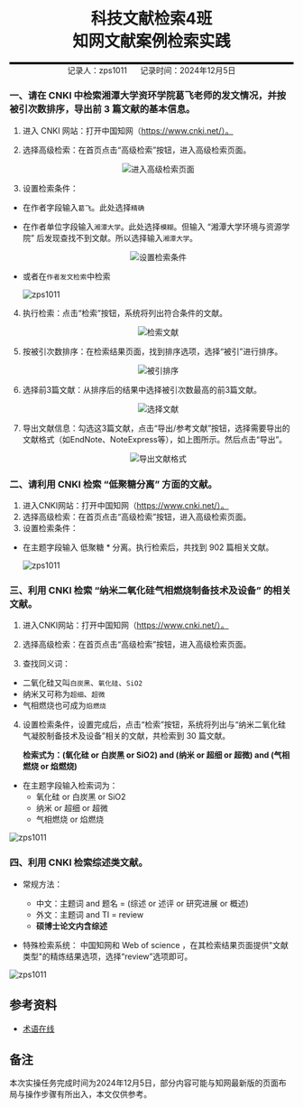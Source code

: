 <div style="border-bottom: 4px solid black; width: 100%; box-sizing: border-box; text-align: center; padding-top: 0.1rem;" align="center">
    <h1>科技文献检索4班<br/><span>知网文献案例检索实践</span></h1>
</div>
<div style="text-align: center;" align="center">
    记录人：zps1011&nbsp;&nbsp;&nbsp;&nbsp;&nbsp;&nbsp;记录时间：2024年12月5日
</div>


### 一、请在 CNKI 中检索湘潭大学资环学院葛飞老师的发文情况，并按被引次数排序，导出前 3 篇文献的基本信息。

1. 进入 CNKI 网站：打开中国知网（https://www.cnki.net/）。

2. 选择高级检索：在首页点击“高级检索”按钮，进入高级检索页面。

   <div align=center>
   <img src="https://github.com/zps1011/postgraduate_notes/blob/main/%E7%A0%94%E7%A9%B6%E7%94%9F%E8%AF%BE%E7%A8%8B/%E7%A7%91%E6%8A%80%E6%96%87%E7%8C%AE%E6%A3%80%E7%B4%A2%EF%BC%88%E6%A3%80%E7%B4%A24%EF%BC%89/images/practice1-01.png" alt="进入高级检索页面"/>
   </div>
	
3. 设置检索条件：
- 在作者字段输入`葛飞`。此处选择`精确`

- 在作者单位字段输入`湘潭大学`。此处选择`模糊`。但输入 “湘潭大学环境与资源学院” 后发现查找不到文献。所以选择输入`湘潭大学`。

  <div align=center>
  <img src="https://github.com/zps1011/postgraduate_notes/blob/main/%E7%A0%94%E7%A9%B6%E7%94%9F%E8%AF%BE%E7%A8%8B/%E7%A7%91%E6%8A%80%E6%96%87%E7%8C%AE%E6%A3%80%E7%B4%A2%EF%BC%88%E6%A3%80%E7%B4%A24%EF%BC%89/images/practice1-02.png" alt="设置检索条件"/>
  </div>

- 或者在`作者发文检索`中检索

  ![zps1011](https://github.com/zps1011/postgraduate_notes/blob/main/%E7%A0%94%E7%A9%B6%E7%94%9F%E8%AF%BE%E7%A8%8B/%E7%A7%91%E6%8A%80%E6%96%87%E7%8C%AE%E6%A3%80%E7%B4%A2%EF%BC%88%E6%A3%80%E7%B4%A24%EF%BC%89/images/practice1-03.png)

4. 执行检索：点击“检索”按钮，系统将列出符合条件的文献。


   <div align=center>
   <img src="https://github.com/zps1011/postgraduate_notes/blob/main/%E7%A0%94%E7%A9%B6%E7%94%9F%E8%AF%BE%E7%A8%8B/%E7%A7%91%E6%8A%80%E6%96%87%E7%8C%AE%E6%A3%80%E7%B4%A2%EF%BC%88%E6%A3%80%E7%B4%A24%EF%BC%89/images/practice1-04.png" alt="检索文献"/>
   </div>


5. 按被引次数排序：在检索结果页面，找到排序选项，选择“被引”进行排序。

   <div align=center>
   <img src="https://github.com/zps1011/postgraduate_notes/blob/main/%E7%A0%94%E7%A9%B6%E7%94%9F%E8%AF%BE%E7%A8%8B/%E7%A7%91%E6%8A%80%E6%96%87%E7%8C%AE%E6%A3%80%E7%B4%A2%EF%BC%88%E6%A3%80%E7%B4%A24%EF%BC%89/images/practice1-05.png" alt="被引排序"/>
   </div>
   
6. 选择前3篇文献：从排序后的结果中选择被引次数最高的前3篇文献。

   <div align=center>
   <img src="https://github.com/zps1011/postgraduate_notes/blob/main/%E7%A0%94%E7%A9%B6%E7%94%9F%E8%AF%BE%E7%A8%8B/%E7%A7%91%E6%8A%80%E6%96%87%E7%8C%AE%E6%A3%80%E7%B4%A2%EF%BC%88%E6%A3%80%E7%B4%A24%EF%BC%89/images/practice1-06.png" alt="选择文献"/>
   </div>
   
7. 导出文献信息：勾选这3篇文献，点击“导出/参考文献”按钮，选择需要导出的文献格式（如EndNote、NoteExpress等），如上图所示。然后点击“导出”。

   <div align=center>
   <img src="https://github.com/zps1011/postgraduate_notes/blob/main/%E7%A0%94%E7%A9%B6%E7%94%9F%E8%AF%BE%E7%A8%8B/%E7%A7%91%E6%8A%80%E6%96%87%E7%8C%AE%E6%A3%80%E7%B4%A2%EF%BC%88%E6%A3%80%E7%B4%A24%EF%BC%89/images/practice1-07.png" alt="导出文献格式"/>
   </div>



### 二、请利用 CNKI 检索 “低聚糖分离” 方面的文献。

1. 进入CNKI网站：打开中国知网（https://www.cnki.net/）。
2. 选择高级检索：在首页点击“高级检索”按钮，进入高级检索页面。
3. 设置检索条件：
- 在主题字段输入 低聚糖 * 分离。执行检索后，共找到 902 篇相关文献。

  ![zps1011](https://github.com/zps1011/postgraduate_notes/blob/main/%E7%A0%94%E7%A9%B6%E7%94%9F%E8%AF%BE%E7%A8%8B/%E7%A7%91%E6%8A%80%E6%96%87%E7%8C%AE%E6%A3%80%E7%B4%A2%EF%BC%88%E6%A3%80%E7%B4%A24%EF%BC%89/images/practice1-08.png)

  

### 三、利用 CNKI 检索 “纳米二氧化硅气相燃烧制备技术及设备” 的相关文献。

1. 进入CNKI网站：打开中国知网（https://www.cnki.net/）。

2. 选择高级检索：在首页点击“高级检索”按钮，进入高级检索页面。

3. 查找同义词：
-  二氧化硅又叫`白炭黑`、`氧化硅`、`SiO2`
-  纳米又可称为`超细`、`超微`
-  气相燃烧也可成为`焰燃烧`

4. 设置检索条件，设置完成后，点击“检索”按钮，系统将列出与“纳米二氧化硅气凝胶制备技术及设备”相关的文献，共检索到 30 篇文献。

   **检索式为：(氧化硅 or 白炭黑 or SiO2) and (纳米 or 超细 or 超微) and (气相燃烧 or 焰燃烧)**
- 在主题字段输入检索词为：
  - 氧化硅 or 白炭黑 or SiO2
  - 纳米 or 超细 or 超微
  - 气相燃烧 or 焰燃烧

![zps1011](https://github.com/zps1011/postgraduate_notes/blob/main/%E7%A0%94%E7%A9%B6%E7%94%9F%E8%AF%BE%E7%A8%8B/%E7%A7%91%E6%8A%80%E6%96%87%E7%8C%AE%E6%A3%80%E7%B4%A2%EF%BC%88%E6%A3%80%E7%B4%A24%EF%BC%89/images/practice1-09.png)

### 四、利用 CNKI 检索综述类文献。

- 常规方法：
  - 中文：主题词 and 题名 = (综述  or 述评 or 研究进展 or 概述)
  - 外文：主题词 and TI = review
  - **硕博士论文内含综述**

- 特殊检索系统：
中国知网和 Web of science ，在其检索结果页面提供"文献类型"的精炼结果选项，选择“review”选项即可。

![zps1011](https://github.com/zps1011/postgraduate_notes/blob/main/%E7%A0%94%E7%A9%B6%E7%94%9F%E8%AF%BE%E7%A8%8B/%E7%A7%91%E6%8A%80%E6%96%87%E7%8C%AE%E6%A3%80%E7%B4%A2%EF%BC%88%E6%A3%80%E7%B4%A24%EF%BC%89/images/practice1-10.png)



## 参考资料

- [术语在线](https://www.termonline.cn/)

## 备注

本次实操任务完成时间为2024年12月5日，部分内容可能与知网最新版的页面布局与操作步骤有所出入，本文仅供参考。
